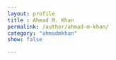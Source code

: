 ```yaml
---
layout: profile
title : Ahmad M. Khan
permalink: /author/ahmad-m-khan/
category: "ahmadmkhan"
show: false

---
```

